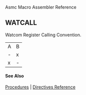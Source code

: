 Asmc Macro Assembler Reference

## WATCALL

Watcom Register Calling Convention.

<table>
<tr><td>A</td><td>B</td></tr>
<tr><td>-</td><td>x</td></tr>
<tr><td>x</td><td>-</td></tr>
</table>

#### See Also

[Procedures](procedures.md) | [Directives Reference](readme.md)
